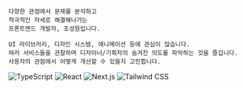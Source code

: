 ```
다양한 관점에서 문제를 분석하고
적극적인 자세로 해결해나가는
프론트엔드 개발자, 조성원입니다.

UI 라이브러리, 디자인 시스템, 애니메이션 등에 관심이 많습니다.
여러 서비스들을 관찰하며 디자이너/기획자의 숨겨진 의도를 파악하는 것을 즐깁니다.
사용자의 관점에서 어떻게 개선할 수 있을지 고민합니다.
```

![TypeScript](https://img.shields.io/badge/TypeScript-3178C6?logo=TypeScript&logoColor=white) ![React](https://img.shields.io/badge/React-61DAFB?logo=React&logoColor=black) ![Next.js](https://img.shields.io/badge/Next.js-000000?logo=Next.js) ![Tailwind CSS](https://img.shields.io/badge/Tailwind_CSS-06B6D4?logo=TailwindCSS&logoColor=white)
